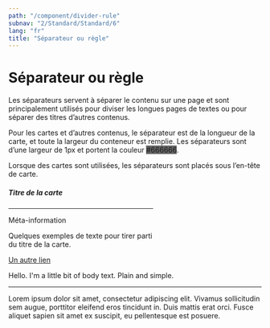 ```yaml
---
path: "/component/divider-rule"
subnav: "2/Standard/Standard/6"
lang: "fr"
title: "Séparateur ou règle"
---
```


# Séparateur ou règle

Les séparateurs servent à séparer le contenu sur une page et sont principalement utilisés pour diviser les longues pages de textes ou pour séparer des titres d’autres contenus.

Pour les cartes et d’autres contenus, le séparateur est de la longueur de la carte, et toute la largeur du conteneur est remplie. Les séparateurs sont d’une largeur de 1px et portent la couleur <badge style="background-color: #666666">#666666</badge>.

Lorsque des cartes sont utilisées, les séparateurs sont placés sous l’en-tête de carte.

<div class="card mb-2 d-inline-block" style="max-width: 18rem;">
    <div class="card-body">
    <h5 class="card-title">Titre de la carte</h5>
    <hr />
    <div class="card-subtitle text-muted">Méta-information</div>
    <p class="card-text">Quelques exemples de texte pour tirer parti du titre de la carte.</p>
    <a href="#" class="card-link">Un autre lien</a>
    </div>
</div>

<codeblock html='
    <div class="card mb-2 d-inline-block" style="max-width: 18rem;">
        <div class="card-body">
            <h5 class="card-title">Titre de la carte</h5>
            <hr />
            <div class="card-subtitle text-muted">Méta-information</div>
            <p class="card-text">Quelques exemples de texte pour tirer parti du titre de la carte.</p>
            <a href="#" class="card-link">Un autre lien</a>
        </div>
    </div>
' react='' />

<p>Hello. I'm a little bit of body text. Plain and simple.</p>
<hr />
<p>Lorem ipsum dolor sit amet, consectetur adipiscing elit. Vivamus sollicitudin sem augue, porttitor eleifend eros tincidunt in. Duis mattis erat orci. Fusce aliquet sapien sit amet ex suscipit, eu pellentesque est posuere.</p>

<codeblock html='
    <p>Hello. Im a little bit of body text. Plain and simple.</p>
    <hr />
    <p>Lorem ipsum dolor sit amet, consectetur adipiscing elit. Vivamus sollicitudin sem augue, porttitor eleifend eros tincidunt in. Duis mattis erat orci. Fusce aliquet sapien sit amet ex suscipit, eu pellentesque est posuere.</p>
' react='' />
